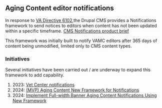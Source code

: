 ## Aging Content editor notifications

In response to [VA Directive 6102](https://prod.cms.va.gov/help/va-directive-6102),the Drupal CMS provides a Notifications framework to send notices to editors when content has not been updated within a specific timeframe.
[CMS Notifications product brief](https://github.com/department-of-veterans-affairs/va.gov-team/blob/master/platform/cms/product-outlines/VA-Directive-6102-Notifications.md)

This framework was initially built to notify VAMC editors after 365 days of content being unmodified, limited only to CMS content types. 

### Initiatives
Several initiatives have been carried out / are underway to expand this framework to add capability.

1. 2023: [Vet Center notifications](https://github.com/department-of-veterans-affairs/va.gov-cms/issues/14694)
2. 2024: [(MVP) Aging Content New Framework for Notifications](https://github.com/department-of-veterans-affairs/va.gov-team/blob/master/products/content/aging-content/Initiative-1-mvp-aging-content-new-framework.md)
3. 2024: [Implement Full-width Banner Aging Content Notifications Using New Framework](https://github.com/department-of-veterans-affairs/va.gov-team/blob/master/products/content/aging-content/Initiative-2-aging-content-type-banner-notifications.md)
